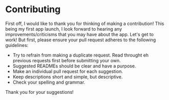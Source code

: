 # Contributing

First off, I would like to thank you for thinking of making a contribution! This being my first app launch, I look forward to hearing any improvements/criticisms that you may have about the app.
Let's get to work! But first, please ensure your pull request adheres to the following guidelines:

- Try to refrain from making a duplicate request. Read throught eh previous requests first before submitting your own.
- Suggested READMEs should be clear and have a purpose.
- Make an individual pull request for each suggestion.
- Keep descriptions short and simple, but descriptive.
- Check your spelling and grammar.

Thank you for your suggestions!
